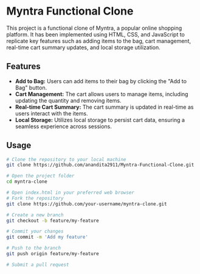 # Myntra Functional Clone

This project is a functional clone of Myntra, a popular online shopping platform. It has been implemented using HTML, CSS, and JavaScript to replicate key features such as adding items to the bag, cart management, real-time cart summary updates, and local storage utilization.

## Features

- **Add to Bag:** Users can add items to their bag by clicking the "Add to Bag" button.
- **Cart Management:** The cart allows users to manage items, including updating the quantity and removing items.
- **Real-time Cart Summary:** The cart summary is updated in real-time as users interact with the items.
- **Local Storage:** Utilizes local storage to persist cart data, ensuring a seamless experience across sessions.

## Usage

```bash
# Clone the repository to your local machine
git clone https://github.com/anandita2911/Myntra-Functional-Clone.git

# Open the project folder
cd myntra-clone

# Open index.html in your preferred web browser
# Fork the repository
git clone https://github.com/your-username/myntra-clone.git

# Create a new branch
git checkout -b feature/my-feature

# Commit your changes
git commit -m 'Add my feature'

# Push to the branch
git push origin feature/my-feature

# Submit a pull request
